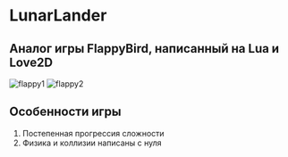 # LunarLander  
## Аналог игры FlappyBird, написанный на Lua и Love2D

![flappy1](https://user-images.githubusercontent.com/56964428/235936596-96c52f0f-3e3c-455d-a695-465c09f231c6.png)
![flappy2](https://user-images.githubusercontent.com/56964428/235936540-cc7b18c9-2788-4e51-8e12-275d63421713.png)


## Особенности игры  
1. Постепенная прогрессия сложности
2. Физика и коллизии написаны с нуля

